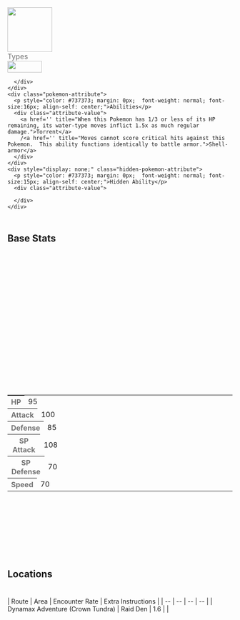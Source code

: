 <div class="pokemon-attribute-container">
  <img src="../../img/pokemon/samurott.png" width="100"/>

  <div style="display: grid; grid-template-rows: 1fr 1fr 1fr; row-gap: 0.5rem;">
    <div class="pokemon-attribute">
      <p style="color: #737373; margin: 0px; font-weight: normal; font-size: 16px; align-self: center;">Types</p>
      <div class="attribute-value" style="column-gap: 0.5rem;">
        <img src='../../img/types/water.png' style='width: 77px; height: 26px;'/>
        
      </div>
    </div>
    <div class="pokemon-attribute">
      <p style="color: #737373; margin: 0px;  font-weight: normal; font-size:16px; align-self: center;">Abilities</p>
      <div class="attribute-value">
        <a href='' title="When this Pokemon has 1/3 or less of its HP remaining, its water-type moves inflict 1.5x as much regular damage.">Torrent</a>
        /<a href='' title="Moves cannot score critical hits against this Pokemon.  This ability functions identically to battle armor.">Shell-armor</a>
      </div>
    </div>
    <div style="display: none;" class="hidden-pokemon-attribute">
      <p style="color: #737373; margin: 0px;  font-weight: normal; font-size:15px; align-self: center;">Hidden Ability</p>
      <div class="attribute-value">
        
      </div>
    </div>
  </div>
</div>

## Base Stats
<table style="width: 100%">
  <tbody style="width: 100%;">
    <tr style="display: flex; align-items: center;">
      <th style="color: #737373;" >HP</th>
      <td style="border-top: none; width: 70px">95</td>
      <td style="width: 100%; min-width: 450px; border-top: none;">
        <div style="width: 37%;" class="ranking-bar rank-4">
        </div>
      </td>
    </tr>
    <tr style="display: flex; align-items: center;">
      <th style="color: #737373;">Attack</th>
      <td style="border-top: none; width: 70px">100</td>
      <td style="width: 100%; min-width: 450px; border-top: none;">
        <div style="width: 39%;" class="ranking-bar rank-4">
        </div>
      </td>
    </tr>
    <tr style="display: flex; align-items: center;">
      <th style="color: #737373;">Defense</th>
      <td style="border-top: none; width: 70px">85</td>
      <td style="width: 100%; min-width: 450px; border-top: none;">
        <div style="width: 33%;" class="ranking-bar rank-4">
        </div>
      </td>
    </tr>
    <tr style="display: flex; align-items: center;">
      <th style="color: #737373;">SP Attack</th>
      <td style="border-top: none; width: 70px">108</td>
      <td style="width: 100%; min-width: 450px; border-top: none;">
        <div style="width: 42%;" class="ranking-bar rank-5">
        </div>
      </td>
    </tr>
    <tr style="display: flex; align-items: center;">
      <th style="color: #737373;">SP Defense</th>
      <td style="border-top: none; width: 70px">70</td>
      <td style="width: 100%; min-width: 450px; border-top: none;">
        <div style="width: 27%;" class="ranking-bar rank-3">
        </div>
      </td>
    </tr>
    <tr style="display: flex; align-items: center;">
      <th style="color: #737373;">Speed</th>
      <td style="border-top: none; width: 70px">70</td>
      <td style="width: 100%; min-width: 450px; border-top: none;">
        <div style="width: 27%;" class="ranking-bar rank-3">
        </div>
      </td>
    </tr>
  </tbody>
</table>



## Locations
| Route | Area | Encounter Rate | Extra Instructions |
        | -- | -- | -- | -- |
        	| Dynamax Adventure (Crown Tundra) | Raid Den | 1.6 |  |

        

